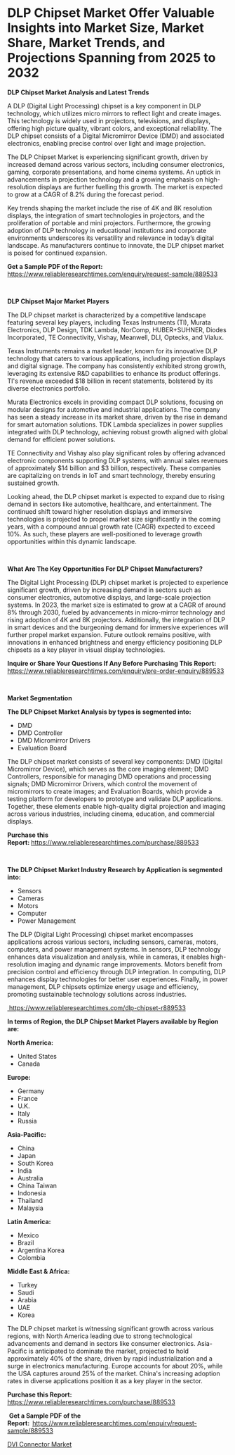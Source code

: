 <p><h1>DLP Chipset Market Offer Valuable Insights into Market Size, Market Share, Market Trends, and Projections Spanning from 2025 to 2032</h1></p><p><strong>DLP Chipset Market Analysis and Latest Trends</strong></p>
<p><p>A DLP (Digital Light Processing) chipset is a key component in DLP technology, which utilizes micro mirrors to reflect light and create images. This technology is widely used in projectors, televisions, and displays, offering high picture quality, vibrant colors, and exceptional reliability. The DLP chipset consists of a Digital Micromirror Device (DMD) and associated electronics, enabling precise control over light and image projection.</p><p>The DLP Chipset Market is experiencing significant growth, driven by increased demand across various sectors, including consumer electronics, gaming, corporate presentations, and home cinema systems. An uptick in advancements in projection technology and a growing emphasis on high-resolution displays are further fuelling this growth. The market is expected to grow at a CAGR of 8.2% during the forecast period. </p><p>Key trends shaping the market include the rise of 4K and 8K resolution displays, the integration of smart technologies in projectors, and the proliferation of portable and mini projectors. Furthermore, the growing adoption of DLP technology in educational institutions and corporate environments underscores its versatility and relevance in today’s digital landscape. As manufacturers continue to innovate, the DLP chipset market is poised for continued expansion.</p></p>
<p><strong>Get a Sample PDF of the Report:&nbsp;</strong> <a href="https://www.reliableresearchtimes.com/enquiry/request-sample/889533?utm_campaign=2720&utm_medium=2&utm_source=Github&utm_content=ia&utm_term=06042025&utm_id=dlp-chipset">https://www.reliableresearchtimes.com/enquiry/request-sample/889533</a></p>
<p>&nbsp;</p>
<p><strong>DLP Chipset Major Market Players</strong></p>
<p><p>The DLP chipset market is characterized by a competitive landscape featuring several key players, including Texas Instruments (TI), Murata Electronics, DLP Design, TDK Lambda, NorComp, HUBER+SUHNER, Diodes Incorporated, TE Connectivity, Vishay, Meanwell, DLI, Optecks, and Vialux. </p><p>Texas Instruments remains a market leader, known for its innovative DLP technology that caters to various applications, including projection displays and digital signage. The company has consistently exhibited strong growth, leveraging its extensive R&D capabilities to enhance its product offerings. TI's revenue exceeded $18 billion in recent statements, bolstered by its diverse electronics portfolio.</p><p>Murata Electronics excels in providing compact DLP solutions, focusing on modular designs for automotive and industrial applications. The company has seen a steady increase in its market share, driven by the rise in demand for smart automation solutions. TDK Lambda specializes in power supplies integrated with DLP technology, achieving robust growth aligned with global demand for efficient power solutions.</p><p>TE Connectivity and Vishay also play significant roles by offering advanced electronic components supporting DLP systems, with annual sales revenues of approximately $14 billion and $3 billion, respectively. These companies are capitalizing on trends in IoT and smart technology, thereby ensuring sustained growth.</p><p>Looking ahead, the DLP chipset market is expected to expand due to rising demand in sectors like automotive, healthcare, and entertainment. The continued shift toward higher resolution displays and immersive technologies is projected to propel market size significantly in the coming years, with a compound annual growth rate (CAGR) expected to exceed 10%. As such, these players are well-positioned to leverage growth opportunities within this dynamic landscape.</p></p>
<p>&nbsp;</p>
<p><strong>What Are The Key Opportunities For DLP Chipset Manufacturers?</strong></p>
<p><p>The Digital Light Processing (DLP) chipset market is projected to experience significant growth, driven by increasing demand in sectors such as consumer electronics, automotive displays, and large-scale projection systems. In 2023, the market size is estimated to grow at a CAGR of around 8% through 2030, fueled by advancements in micro-mirror technology and rising adoption of 4K and 8K projectors. Additionally, the integration of DLP in smart devices and the burgeoning demand for immersive experiences will further propel market expansion. Future outlook remains positive, with innovations in enhanced brightness and energy efficiency positioning DLP chipsets as a key player in visual display technologies.</p></p>
<p><strong>Inquire or Share Your Questions If Any Before Purchasing This Report:</strong> <a href="https://www.reliableresearchtimes.com/enquiry/pre-order-enquiry/889533?utm_campaign=2720&utm_medium=2&utm_source=Github&utm_content=ia&utm_term=06042025&utm_id=dlp-chipset">https://www.reliableresearchtimes.com/enquiry/pre-order-enquiry/889533</a></p>
<p>&nbsp;</p>
<p><strong>Market Segmentation</strong></p>
<p><strong>The DLP Chipset Market Analysis by types is segmented into:</strong></p>
<p><ul><li>DMD</li><li>DMD Controller</li><li>DMD Micromirror Drivers</li><li>Evaluation Board</li></ul></p>
<p><p>The DLP chipset market consists of several key components: DMD (Digital Micromirror Device), which serves as the core imaging element; DMD Controllers, responsible for managing DMD operations and processing signals; DMD Micromirror Drivers, which control the movement of micromirrors to create images; and Evaluation Boards, which provide a testing platform for developers to prototype and validate DLP applications. Together, these elements enable high-quality digital projection and imaging across various industries, including cinema, education, and commercial displays.</p></p>
<p><strong>Purchase this Report:&nbsp;</strong><a href="https://www.reliableresearchtimes.com/purchase/889533?utm_campaign=2720&utm_medium=2&utm_source=Github&utm_content=ia&utm_term=06042025&utm_id=dlp-chipset">https://www.reliableresearchtimes.com/purchase/889533</a></p>
<p>&nbsp;</p>
<p><strong>The DLP Chipset Market Industry Research by Application is segmented into:</strong></p>
<p><ul><li>Sensors</li><li>Cameras</li><li>Motors</li><li>Computer</li><li>Power Management</li></ul></p>
<p><p>The DLP (Digital Light Processing) chipset market encompasses applications across various sectors, including sensors, cameras, motors, computers, and power management systems. In sensors, DLP technology enhances data visualization and analysis, while in cameras, it enables high-resolution imaging and dynamic range improvements. Motors benefit from precision control and efficiency through DLP integration. In computing, DLP enhances display technologies for better user experiences. Finally, in power management, DLP chipsets optimize energy usage and efficiency, promoting sustainable technology solutions across industries.</p></p>
<p><a href="https://www.reliableresearchtimes.com/dlp-chipset-r889533?utm_campaign=2720&utm_medium=2&utm_source=Github&utm_content=ia&utm_term=06042025&utm_id=dlp-chipset">&nbsp;https://www.reliableresearchtimes.com/dlp-chipset-r889533</a></p>
<p><strong>In terms of Region, the DLP Chipset Market Players available by Region are:</strong></p>
<p>
    <p> <strong> North America: </strong>
        <ul>
            <li>United States</li>
            <li>Canada</li>
        </ul>
        </p> 
    <p> <strong> Europe: </strong>
        <ul>
            <li>Germany</li>
            <li>France</li>
            <li>U.K.</li>
            <li>Italy</li>
            <li>Russia</li>
        </ul>
        </p> 
    <p> <strong> Asia-Pacific: </strong>
        <ul>
            <li>China</li>
            <li>Japan</li>
            <li>South Korea</li>
            <li>India</li>
            <li>Australia</li>
            <li>China Taiwan</li>
            <li>Indonesia</li>
            <li>Thailand</li>
            <li>Malaysia</li>
        </ul>
        </p> 
    <p> <strong> Latin America: </strong>
        <ul>
            <li>Mexico</li>
            <li>Brazil</li>
            <li>Argentina Korea</li>
            <li>Colombia</li>
        </ul>
        </p> 
    <p> <strong> Middle East & Africa: </strong>
        <ul>
            <li>Turkey</li>
            <li>Saudi</li>
            <li>Arabia</li>
            <li>UAE</li>
            <li>Korea</li>
        </ul>
    </p>
    </p>
<p><p>The DLP chipset market is witnessing significant growth across various regions, with North America leading due to strong technological advancements and demand in sectors like consumer electronics. Asia-Pacific is anticipated to dominate the market, projected to hold approximately 40% of the share, driven by rapid industrialization and a surge in electronics manufacturing. Europe accounts for about 20%, while the USA captures around 25% of the market. China's increasing adoption rates in diverse applications position it as a key player in the sector.</p></p>
<p><strong>Purchase this Report: </strong><a href="https://www.reliableresearchtimes.com/purchase/889533?utm_campaign=2720&utm_medium=2&utm_source=Github&utm_content=ia&utm_term=06042025&utm_id=dlp-chipset">https://www.reliableresearchtimes.com/purchase/889533</a></p>
<p>&nbsp;<strong>Get a Sample PDF of the Report:&nbsp;&nbsp;</strong><a href="https://www.reliableresearchtimes.com/enquiry/request-sample/889533?utm_campaign=2720&utm_medium=2&utm_source=Github&utm_content=ia&utm_term=06042025&utm_id=dlp-chipset">https://www.reliableresearchtimes.com/enquiry/request-sample/889533</a></p>
<p><strong></strong></p>
<p><p><a href="https://github.com/vilehoaguy/Market-Research-Report-List-1/blob/main/dvi-connector-market.md?utm_campaign=2720&utm_medium=2&utm_source=Github&utm_content=ia&utm_term=06042025&utm_id=dlp-chipset">DVI Connector Market</a></p></p>